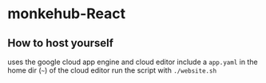 # monkehub-React

## How to host yourself

uses the google cloud app engine and cloud editor
include a `app.yaml` in the home dir (`~`) of the cloud editor
run the script with
`./website.sh`
